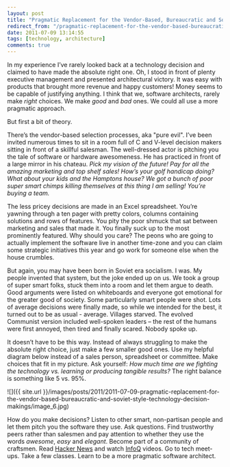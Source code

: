 ```yaml
---
layout: post
title: "Pragmatic Replacement for the Vendor-Based, Bureaucratic and Soviet Style Technology Decision Makings"
redirect_from: "/pragmatic-replacement-for-the-vendor-based-bureaucratic-and-soviet-style-technology-decision-makings/"
date: 2011-07-09 13:14:55
tags: [technology, architecture]
comments: true
---
```

In my experience I’ve rarely looked back at a technology decision and claimed to have made the absolute right one. Oh, I stood in front of plenty executive management and presented architectural victory. It was easy with products that brought more revenue and happy customers! Money seems to be capable of justifying anything. I think that we, software architects, rarely make _right_ choices. We make _good_ and _bad_ ones. We could all use a more pragmatic approach.

But first a bit of theory.

There’s the vendor-based selection processes, aka "pure evil". I’ve been invited numerous times to sit in a room full of C and V-level decision makers sitting in front of a skillful salesman. The well-dressed actor is pitching you the tale of software or hardware awesomeness. He has practiced in front of a large mirror in his chateau. _Pick my vision of the future! Pay for all the amazing marketing and top shelf sales! How’s your golf handicap doing? What about your kids and the Hamptons house? We got a bunch of poor super smart chimps killing themselves at this thing I am selling! You’re buying a team._

The less pricey decisions are made in an Excel spreadsheet. You’re yawning through a ten pager with pretty colors, columns containing solutions and rows of features. You pity the poor shmuck that sat between marketing and sales that made it. You finally suck up to the most prominently featured. Why should you care? The peons who are going to actually implement the software live in another time-zone and you can claim some strategic initiatives this year and go work for someone else when the house crumbles.

But again, you may have been born in Soviet era socialism. I was. My people invented that system, but the joke ended up on us. We took a group of super smart folks, stuck them into a room and let them argue to death. Good arguments were listed on whiteboards and everyone got emotional for the greater good of society. Some particularly smart people were shot. Lots of average decisions were finally made, so while we intended for the best, it turned out to be as usual - average. Villages starved. The evolved Communist version included well-spoken leaders – the rest of the humans were first annoyed, then tired and finally scared. Nobody spoke up.

It doesn’t have to be this way. Instead of always struggling to make the absolute right choice, just make a few smaller good ones. Use my helpful diagram below instead of a sales person, spreadsheet or committee. Make choices that fit in my picture. Ask yourself: _How much time are we fighting the technology vs. learning or producing tangible results?_ The right balance is something like 5 vs. 95%.

![]({{ site.url }}/images/posts/2011/2011-07-09-pragmatic-replacement-for-the-vendor-based-bureaucratic-and-soviet-style-technology-decision-makings/image_6.jpg)

How do you make decisions? Listen to other smart, non-partisan people and let them pitch you the software they use. Ask questions. Find trustworthy peers rather than salesmen and pay attention to whether they use the words _awesome_, _easy_ and _elegant_. Become part of a community of craftsmen. Read [Hacker News](http://news.ycombinator.com) and watch [InfoQ](http://infoq.com) videos. Go to tech meet-ups. Take a few classes. Learn to be a more pragmatic software architect.


